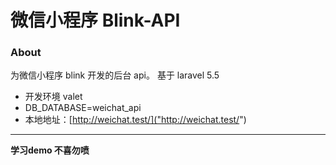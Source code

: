 
# 微信小程序 Blink-API


### About
为微信小程序 blink 开发的后台 api。
基于 laravel 5.5 


- 开发环境 valet <br/>
- DB_DATABASE=weichat_api
- 本地地址：[http://weichat.test/]("http://weichat.test/")

****
 
 **学习demo 不喜勿喷**
 



